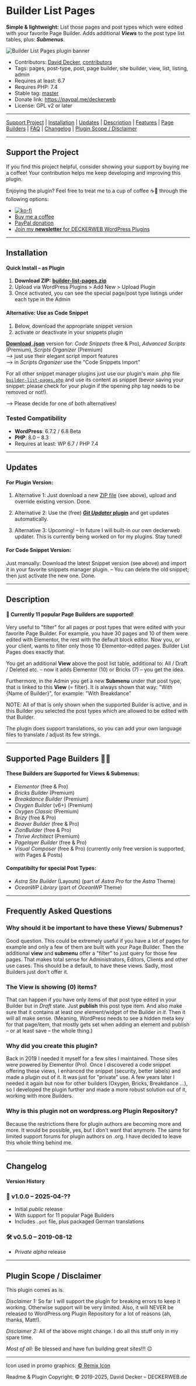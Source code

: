 # Builder List Pages

**Simple & lightweight:** List those pages and post types which were edited with your favorite Page Builder. Adds additional _**Views**_ to the post type list tables, plus: _**Submenus**_.

![Builder List Pages plugin banner](https://repository-images.githubusercontent.com/964191686/df3eaa01-7f0a-4ba3-b272-4a19d44dbea1)

* Contributors: [David Decker](https://github.com/deckerweb), [contributors](https://github.com/deckerweb/builder-list-pages/graphs/contributors)
* Tags: pages, post-type, post, page builder, site builder, view, list, listing, admin
* Requires at least: 6.7
* Requires PHP: 7.4
* Stable tag: [master](https://github.com/deckerweb/builder-list-pages/releases/latest)
* Donate link: https://paypal.me/deckerweb
* License: GPL v2 or later

---

[Support Project](#support-the-project) | [Installation](#installation) | [Updates](#updates) | [Description](#description) | [Features](#features) | [Page Builders](#supported-page-builders-%EF%B8%8F) | [FAQ](#frequently-asked-questions) | [Changelog](#changelog) | [Plugin Scope / Disclaimer](#plugin-scope--disclaimer)

---

## Support the Project

If you find this project helpful, consider showing your support by buying me a coffee! Your contribution helps me keep developing and improving this plugin.

Enjoying the plugin? Feel free to treat me to a cup of coffee ☕🙂 through the following options:

- [![ko-fi](https://ko-fi.com/img/githubbutton_sm.svg)](https://ko-fi.com/W7W81BNTZE)
- [Buy me a coffee](https://buymeacoffee.com/daveshine)
- [PayPal donation](https://paypal.me/deckerweb)
- [Join my **newsletter** for DECKERWEB WordPress Plugins](https://eepurl.com/gbAUUn)

---

## Installation 

#### **Quick Install – as Plugin**
1. **Download ZIP:** [**builder-list-pages.zip**](https://github.com/deckerweb/builder-list-pages/releases/latest/download/builder-list-pages.zip)
2. Upload via WordPress Plugins > Add New > Upload Plugin
3. Once activated, you can see the special page/post type listings under each type in the Admin
 
#### **Alternative: Use as Code Snippet**
1. Below, download the appropriate snippet version
2. activate or deactivate in your snippets plugin

[**Download .json**](https://github.com/deckerweb/builder-list-pages/releases/latest/download/ddw-builder-list-pages.code-snippets.json) version for: _Code Snippets_ (free & Pro), _Advanced Scripts_ (Premium), _Scripts Organizer_ (Premium)  
--> just use their elegant script import features  
--> in _Scripts Organizer_ use the "Code Snippets Import"  

For all other snippet manager plugins just use our plugin's main .php file [`builder-list-pages.php`](https://github.com/deckerweb/builder-list-pages/blob/master/builder-list-pages.php) and use its content as snippet (bevor saving your snippet: please check for your plugin if the opening php tag needs to be removed or not!).

--> Please decide for one of both alternatives!

### Tested Compatibility
- **WordPress**: 6.7.2 / 6.8 Beta
- **PHP**: 8.0 – 8.3
- Requires at least: WP 6.7 / PHP 7.4

---

## Updates 

#### For Plugin Version:

1) Alternative 1: Just download a new [ZIP file](https://github.com/deckerweb/builder-list-pages/releases/latest/download/builder-list-pages.zip) (see above), upload and override existing version. Done.

2) Alternative 2: Use the (free) [**_Git Updater_ plugin**](https://git-updater.com/) and get updates automatically.

3) Alternative 3: Upcoming! – In future I will built-in our own deckerweb updater. This is currently being worked on for my plugins. Stay tuned!

#### For Code Snippet Version:

Just manually: Download the latest Snippet version (see above) and import it in your favorite snippets manager plugin. – You can delete the old snippet; then just activate the new one. Done.

---

## Description 

#### 💖 Currently 11 popular Page Builders are supported!

Very useful to "filter" for all pages or post types that were edited with your favorite Page Builder. For example, you have 30 pages and 10 of them were edited with Elementor, the rest with the default block editor. Now you, or your client, wants to filter only those 10 Elementor-edited pages. Builder List Pages does exactly that.

You get an additional **View** above the post list table, additional to: All / Draft / Deleted etc. – now it adds Elementor (10) or Bricks (7) – you get the idea.

Furthermore, in the Admin you get a new **Submenu** under that post type, that is linked to this **View** (= filter). It is always shown that way: "With {Name of Builder}", for example: "With Breakdance"

NOTE: All of that is only shown when the supported Builder is active, and in this Builder you selected the post types which are allowed to be edited with that Builder.

The plugin does support translations, so you can add your own language files to translate / adjust its few strings.

---

## Supported Page Builders 👷‍♂️ 

#### These Builders are Supported for Views & Submenus:
* _Elementor_ (free & Pro)
* _Bricks Builder_ (Premium)
* _Breakdance Builder_ (Premium)
* _Oxygen Builder_ (v6+) (Premium)
* _Oxygen Classic_ (Premium)
* _Brizy_ (free & Pro)
* _Beaver Builder_ (free & Pro)
* _ZionBuilder_ (free & Pro)
* _Thrive Architect_ (Premium)
* _Pagelayer Builder_ (free & Pro)
* _Visual Composer_ (free & Pro)
(currently only free version is supported, with Pages & Posts)

#### Compatibilty for special Post Types:
* _Astra Site Builder_ (Layouts) (part of _Astra Pro_ for the _Astra_ Theme)
* _OceanWP Library_ (part of _OceanWP_ Theme)

---

## Frequently Asked Questions 

### Why should it be important to have these Views/ Submenus?
Good question. This could be extremely useful if you have a lot of pages for example and only a few of them are built with your Page Builder. Then the additional **view** and **submenu** offer a "filter" to just query for those few pages. That makes total sense for Administrators, Editors, Clients and other use cases. This should be a default, to have these views. Sadly, most Builders just don't offer it.

### The View is showing (0) items?
That can happen if you have only items of that post type edited in your Builder but in _Draft_ state. Just **publish** this post type item. And also make sure that it contains at least _one_ element/widget of the Builder _in it_. Then it will all make sense. (Meaning, WordPress needs to see a hidden meta key for that page/item, that mostly gets set when adding an element and publish – or at least save – the whole thing.)

### Why did you create this plugin?
Back in 2019 I needed it myself for a few sites I maintained. Those sites were powered by Elementor (Pro). Once I discovered a code snippet offering these views, I enhanced the snippet (security, better labels) and made a plugin out of it. It was just for "private" use. A few years later I needed it again but now for other builders (Oxygen, Bricks, Breakdance ...), so I developed the plugin further and made a more robust solution out of it, working with more Builders.

### Why is this plugin not on wordpress.org Plugin Repository?
Because the restrictions there for plugin authors are becoming more and more. It would be possible, yes, but I don't want that anymore. The same for limited support forums for plugin authors on .org. I have decided to leave this whole thing behind me.

---

## Changelog 

#### Version History 

### 🎉 v1.0.0 – 2025-04-??
* Initial _public_ release
* With support for 11 popular Page Builders
* Includes `.pot` file, plus packaged German translations


### 🛠 v0.5.0 – 2019-08-12
* _Private_ _alpha_ release

---

## Plugin Scope / Disclaimer 

This plugin comes as is.

_Disclaimer 1:_ So far I will support the plugin for breaking errors to keep it working. Otherwise support will be very limited. Also, it will NEVER be released to WordPress.org Plugin Repository for a lot of reasons (ah, thanks, Matt!).

_Disclaimer 2:_ All of the above might change. I do all this stuff only in my spare time.

_Most of all:_ Be blessed and have fun building great sites!!! 😉

---

Icon used in promo graphics: [© Remix Icon](https://remixicon.com/)

Readme & Plugin Copyright: © 2019-2025, David Decker – DECKERWEB.de